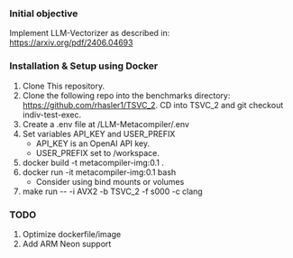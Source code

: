 ### Initial objective
Implement LLM-Vectorizer as described in: https://arxiv.org/pdf/2406.04693

### Installation & Setup using Docker
1. Clone This repository.
2. Clone the following repo into the benchmarks directory: https://github.com/rhasler1/TSVC_2. CD into TSVC_2 and git checkout indiv-test-exec.
3. Create a .env file at /LLM-Metacompiler/.env
4. Set variables API_KEY and USER_PREFIX
    - API_KEY is an OpenAI API key.
    - USER_PREFIX set to /workspace.
5. docker build -t metacompiler-img:0.1 .
6. docker run -it metacompiler-img:0.1 bash
    - Consider using bind mounts or volumes
7. make run -- -i AVX2 -b TSVC_2 -f s000 -c clang

### TODO
1. Optimize dockerfile/image
2. Add ARM Neon support
